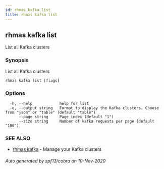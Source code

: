 ```yaml
---
id: rhmas_kafka_list
title: rhmas kafka list
---
```

## rhmas kafka list

List all Kafka clusters

### Synopsis

List all Kafka clusters

```
rhmas kafka list [flags]
```

### Options

```
  -h, --help            help for list
  -o, --output string   Format to display the Kafka clusters. Choose from "json" or "table" (default "table")
      --page string     Page index (default "1")
      --size string     Number of kafka requests per page (default "100")
```

### SEE ALSO

* [rhmas kafka](rhmas_kafka.md)	 - Manage your Kafka clusters

###### Auto generated by spf13/cobra on 10-Nov-2020
